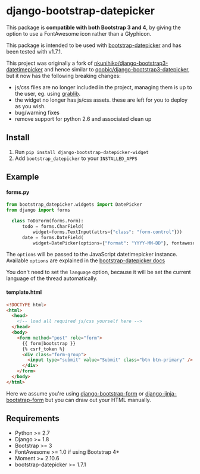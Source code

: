 # django-bootstrap-datepicker

This package is **compatible with both Bootstrap 3 and 4**, by giving the option to use a FontAwesome icon rather than a Glyphicon.

This package is intended to be used with [bootstrap-datepicker](https://github.com/uxsolutions/bootstrap-datepicker) and has been tested with v1.7.1.

This project was originally a fork of [nkunihiko/django-bootstrap3-datetimepicker](https://github.com/nkunihiko/django-bootstrap3-datetimepicker) and hence similar to [qoobic/django-bootstrap3-datepicker](https://github.com/qoobic/django-bootstrap3-datepicker), 
but it now has the following breaking changes:

* js/css files are no longer included in the project, managing them is up to the user, eg. using 
[grablib](https://github.com/samuelcolvin/grablib).
* the widget no longer has js/css assets. these are left for you to deploy as you wish.
* bug/warning fixes
* remove support for python 2.6 and associated clean up

## Install
1. Run `pip install django-bootstrap-datepicker-widget`
2. Add `bootstrap_datepicker` to your `INSTALLED_APPS`

## Example

#### forms.py

```python
from bootstrap_datepicker.widgets import DatePicker
from django import forms

  class ToDoForm(forms.Form):
      todo = forms.CharField(
          widget=forms.TextInput(attrs={"class": "form-control"}))
      date = forms.DateField(
          widget=DatePicker(options={"format": "YYYY-MM-DD"}, fontawesome=True))
```

The `options` will be passed to the JavaScript datetimepicker instance. 
Available `options` are explained in the [bootstrap-datepicker docs](https://bootstrap-datepicker.readthedocs.io/en/stable/options.html)

You don't need to set the `language` option, 
because it will be set the current language of the thread automatically.

#### template.html

```html
<!DOCTYPE html>
<html>
  <head>
    <!-- load all required js/css yourself here -->
  </head>
  <body>
    <form method="post" role="form">
      {{ form|bootstrap }}
      {% csrf_token %}
      <div class="form-group">
        <input type="submit" value="Submit" class="btn btn-primary" />
      </div>
    </form>
  </body>
</html>
```

Here we assume you're using [django-bootstrap-form](https://github.com/tzangms/django-bootstrap-form) or 
[django-jinja-bootstrap-form](https://github.com/samuelcolvin/django-jinja-bootstrap-form) but you can
draw out your HTML manually.

## Requirements

* Python >= 2.7
* Django >= 1.8
* Bootstrap >= 3
* FontAwesome >= 1.0 if using Bootstrap 4+
* Moment >= 2.10.6
* bootstrap-datepicker >= 1.7.1
